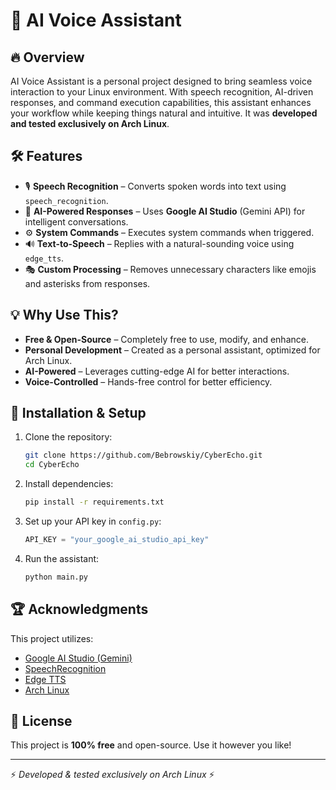 # 🚀 AI Voice Assistant

## 🔥 Overview
AI Voice Assistant is a personal project designed to bring seamless voice interaction to your Linux environment. With speech recognition, AI-driven responses, and command execution capabilities, this assistant enhances your workflow while keeping things natural and intuitive. It was **developed and tested exclusively on Arch Linux**.

## 🛠 Features
- 🎙 **Speech Recognition** – Converts spoken words into text using `speech_recognition`.
- 🤖 **AI-Powered Responses** – Uses **Google AI Studio** (Gemini API) for intelligent conversations.
- ⚙ **System Commands** – Executes system commands when triggered.
- 🔊 **Text-to-Speech** – Replies with a natural-sounding voice using `edge_tts`.
- 🎭 **Custom Processing** – Removes unnecessary characters like emojis and asterisks from responses.

## 💡 Why Use This?
- **Free & Open-Source** – Completely free to use, modify, and enhance.
- **Personal Development** – Created as a personal assistant, optimized for Arch Linux.
- **AI-Powered** – Leverages cutting-edge AI for better interactions.
- **Voice-Controlled** – Hands-free control for better efficiency.

## 🚀 Installation & Setup
1. Clone the repository:
   ```sh
   git clone https://github.com/Bebrowskiy/CyberEcho.git
   cd CyberEcho
   ```
2. Install dependencies:
   ```sh
   pip install -r requirements.txt
   ```
3. Set up your API key in `config.py`:
   ```python
   API_KEY = "your_google_ai_studio_api_key"
   ```
4. Run the assistant:
   ```sh
   python main.py
   ```

## 🏆 Acknowledgments
This project utilizes:
- [Google AI Studio (Gemini)](https://ai.google.dev/)
- [SpeechRecognition](https://pypi.org/project/SpeechRecognition/)
- [Edge TTS](https://github.com/rany2/edge-tts)
- [Arch Linux](https://archlinux.org/)

## 📜 License
This project is **100% free** and open-source. Use it however you like!

---
⚡ *Developed & tested exclusively on Arch Linux* ⚡

